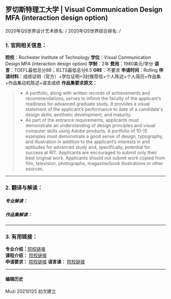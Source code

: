 ## 罗切斯特理工大学 | Visual Communication Design MFA (interaction design option)

2020年QS世界设计艺术排名: /
2020年QS世界综合排名: /  

### 1. 官网相关信息：

**院校**：Rochester Institute of Technology
**学位**：Visual Communication Design MFA (interaction design option)
**学制**：2年
**费用**：1980美元/学分
**语言**：TOEFL最低总分88；IELTS最低总分6.5
**GRE**：不要求
**申请时间**：Rolling
**申请材料**：成绩证明（官方）+学位证明+3封推荐信+个人陈述+个人简历+作品集+作品集动机陈述+语言成绩
**作品集要求原文：**

> - A portfolio, along with written records of achievements and recommendations, serves to inform the faculty of the applicant’s readiness for advanced graduate study. It provides a visual statement of the applicant’s performance to date of a candidate's design skills, aesthetic development, and maturity.
> - As part of the entrance requirements, applicants must demonstrate an understanding of design principles and visual computer skills using Adobe products. A portfolio of 10-15 examples must demonstrate a good sense of design, typography, and illustration in addition to the applicant’s interests in and aptitudes for advanced study and, specifically, potential for success at RIT. Applicants are encouraged to submit only their best original work. Applicants should not submit work copied from film, television, photographs, magazine/book illustrations or other sources.



---

### 2. 翻译与解读：

##### 专业解读：



##### 作品集解读：



---

### 3. 有用链接：

**专业介绍：**[院校链接](http://www.rit.edu/programs/visual-communication-design-mfa)  
**课程介绍：** [院校链接](http://www.rit.edu/programs/visual-communication-design-mfa)  
**申请要求：** [院校链接](https://www.rit.edu/programs/visual-communication-design-mfa)
**语言课：** [院校链接](https://www.rit.edu/emcs/ptgrad/apply/information-for-international-applicants)

---


#### 编辑历史
Muzi 20210125 初次建立
